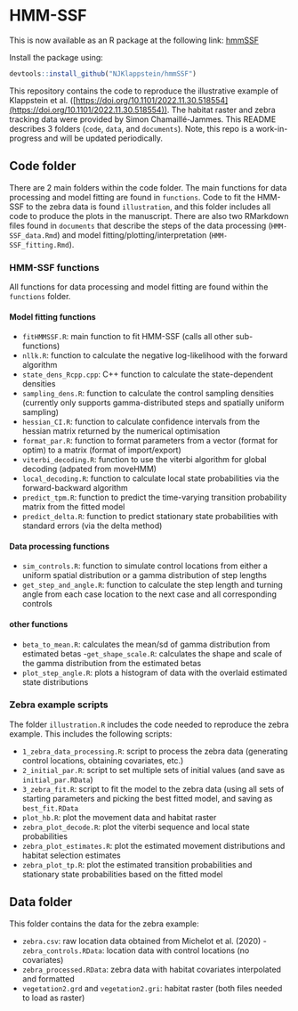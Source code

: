 # HMM-SSF

This is now available as an R package at the following link: [hmmSSF](https://github.com/NJKlappstein/hmmSSF)

Install the package using:
``` R
devtools::install_github("NJKlappstein/hmmSSF")
```

This repository contains the code to reproduce the illustrative example of Klappstein et al. ([https://doi.org/10.1101/2022.11.30.518554](https://doi.org/10.1101/2022.11.30.518554)). The habitat raster and zebra tracking data were provided by Simon Chamaillé-Jammes. This README describes 3 folders (`code`, `data`, and `documents`). Note, this repo is a work-in-progress and will be updated periodically.

## Code folder
There are 2 main folders within the code folder. The main functions for data processing and model fitting are found in `functions`. Code to fit the HMM-SSF to the zebra data is found `illustration`, and this folder includes all code to produce the plots in the manuscript. There are also two RMarkdown files found in `documents` that describe the steps of the data processing (`HMM-SSF_data.Rmd`) and model fitting/plotting/interpretation (`HMM-SSF_fitting.Rmd`). 

### HMM-SSF functions
All functions for data processing and model fitting are found within the `functions` folder. 

#### Model fitting functions
- `fitHMMSSF.R`: main function to fit HMM-SSF (calls all other sub-functions)
- `nllk.R`: function to calculate the negative log-likelihood with the forward algorithm 
- `state_dens_Rcpp.cpp`: C++ function to calculate the state-dependent densities
- `sampling_dens.R`: function to calculate the control sampling densities (currently only supports gamma-distributed steps and spatially uniform sampling)
- `hessian_CI.R`: function to calculate confidence intervals from the hessian matrix returned by the numerical optimisation
- `format_par.R`: function to format parameters from a vector (format for optim) to a matrix (format of import/export)
- `viterbi_decoding.R`: function to use the viterbi algorithm for global decoding (adpated from moveHMM)
- `local_decoding.R`: function to calculate local state probabilities via the forward-backward algorithm
- `predict_tpm.R`: function to predict the time-varying transition probability matrix from the fitted model
- `predict_delta.R`: function to predict stationary state probabilities with standard errors (via the delta method)


#### Data processing functions
- `sim_controls.R`: function to simulate control locations from either a uniform spatial distribution or a gamma distribution of step lengths
- `get_step_and_angle.R`: function to calculate the step length and turning angle from each case location to the next case and all corresponding controls

#### other functions
- `beta_to_mean.R`: calculates the mean/sd of gamma distribution from estimated betas
-`get_shape_scale.R`: calculates the shape and scale of the gamma distribution from the estimated betas
- `plot_step_angle.R`: plots a histogram of data with the overlaid estimated state distributions


### Zebra example scripts
The folder `illustration.R` includes the code needed to reproduce the zebra example. This includes the following scripts:

- `1_zebra_data_processing.R`: script to process the zebra data (generating control locations, obtaining covariates, etc.)
- `2_initial_par.R`: script to set multiple sets of initial values (and save as `initial_par.RData`)
- `3_zebra_fit.R`: script to fit the model to the zebra data (using all sets of starting parameters and picking the best fitted model, and saving as `best_fit.RData`
- `plot_hb.R`: plot the movement data and habitat raster
- `zebra_plot_decode.R`: plot the viterbi sequence and local state probabilities
- `zebra_plot_estimates.R`: plot the estimated movement distributions and habitat selection estimates
- `zebra_plot_tp.R`: plot the estimated transition probabilities and stationary state probabilities based on the fitted model

## Data folder
This folder contains the data for the zebra example:

- `zebra.csv`: raw location data obtained from Michelot et al. (2020)
-`zebra_controls.RData`: location data with control locations (no covariates)
- `zebra_processed.RData`: zebra data with habitat covariates interpolated and formatted
- `vegetation2.grd` and `vegetation2.gri`: habitat raster (both files needed to load as raster)




